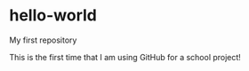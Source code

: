 # hello-world
My first repository

This is the first time that I am using GitHub for a school project!
